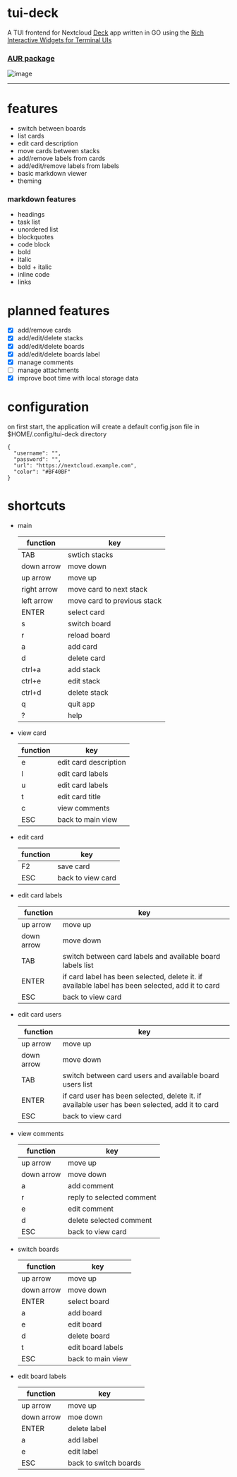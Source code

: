 # tui-deck
A TUI frontend for Nextcloud [Deck](https://github.com/nextcloud/deck) app written in GO using the [Rich Interactive Widgets for Terminal UIs
](https://github.com/rivo/tview)

### [AUR package](https://aur.archlinux.org/packages/tui-deck)

![image](https://github.com/mebitek/tui-deck/assets/1067967/4c1913be-09d0-4fea-bc67-19da89e2e9aa)

___

# features

* switch between boards
* list cards
* edit card description
* move cards between stacks
* add/remove labels from cards
* add/edit/remove labels from labels
* basic markdown viewer
* theming

### markdown features
* headings
* task list
* unordered list
* blockquotes
* code block
* bold
* italic
* bold + italic
* inline code 
* links

# planned features

- [x] add/remove cards
- [x] add/edit/delete stacks
- [x] add/edit/delete boards
- [x] add/edit/delete boards label
- [x] manage comments
- [ ] manage attachments
- [x] improve boot time with local storage data

# configuration

on first start, the application will create a default config.json file in $HOME/.config/tui-deck directory

```
{
  "username": "",
  "password": "",
  "url": "https://nextcloud.example.com",
  "color": "#BF40BF"
}
```

# shortcuts

 * main

    | function    | key                         |
    |-------------|-----------------------------|
    | TAB         | swtich stacks               |
    | down arrow  | move down                   |
    | up arrow    | move up                     |
    | right arrow | move card to next stack     |
    | left arrow  | move card to previous stack |
    | ENTER       | select card                 |
    | s           | switch board                |
    | r           | reload board                |
    | a           | add card                    |
    | d           | delete card                 |
    | ctrl+a      | add stack                   |
    | ctrl+e      | edit stack                  |
    | ctrl+d      | delete stack                |
    | q           | quit app                    |
    | ?           | help                        |

* view card

    | function | key                   |
    |----------|-----------------------|
    | e        | edit card description |
    | l        | edit card labels      |
    | u        | edit card labels      |
    | t        | edit card title       |
    | c        | view comments         |
    | ESC      | back to main view     |

*  edit card

    | function | key               |
    |----------|-------------------|
    | F2       | save card         |
    | ESC      | back to view card |

* edit card labels

    | function   | key                                                                                              |
    |------------|--------------------------------------------------------------------------------------------------|
    | up arrow   | move up                                                                                          |
    | down arrow | move down                                                                                        |
    | TAB        | switch between card labels and available board labels list                                       |
    | ENTER      | if card label has been selected, delete it. if available label has been selected, add it to card |
    | ESC        | back to view card                                                                                |

* edit card users

    | function   | key                                                                                            |
    |------------|------------------------------------------------------------------------------------------------|
    | up arrow   | move up                                                                                        |
    | down arrow | move down                                                                                      |
    | TAB        | switch between card users and available board users list                                       |
    | ENTER      | if card user has been selected, delete it. if available user has been selected, add it to card |
    | ESC        | back to view card                                                                              |

* view comments 

    | function   | key                       |
    |------------|---------------------------|
    | up arrow   | move up                   |
    | down arrow | move down                 |
    | a          | add comment               |
    | r          | reply to selected comment |
    | e          | edit comment              |
    | d          | delete selected comment   | 
    | ESC        | back to view card         |

* switch boards

    | function   | key               |
    |------------|-------------------|
    | up arrow   | move up           |
    | down arrow | move down         |
    | ENTER      | select board      |
    | a          | add board         |
    | e          | edit board        |
    | d          | delete board      |
    | t          | edit board labels |
    | ESC        | back to main view |

* edit board labels

    | function   | key                   |
    |------------|-----------------------|
    | up arrow   | move up               |
    | down arrow | moe down              |
    | ENTER      | delete label          |
    | a          | add label             |
    | e          | edit label            |
    | ESC        | back to switch boards |
